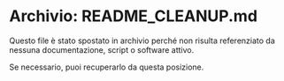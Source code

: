# Archivio: README_CLEANUP.md

Questo file è stato spostato in archivio perché non risulta referenziato da nessuna documentazione, script o software attivo.

Se necessario, puoi recuperarlo da questa posizione.
